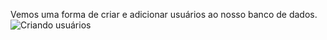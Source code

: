 Vemos uma forma de criar e adicionar usuários ao nosso banco de dados.
![Criando usuários](https://github.com/user-attachments/assets/acecb1dc-0985-4d72-bbab-a7c7272e0a0c)
